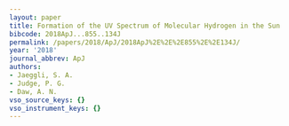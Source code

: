 ```yaml
---
layout: paper
title: Formation of the UV Spectrum of Molecular Hydrogen in the Sun
bibcode: 2018ApJ...855..134J
permalink: /papers/2018/ApJ/2018ApJ%2E%2E%2E855%2E%2E134J/
year: '2018'
journal_abbrev: ApJ
authors:
- Jaeggli, S. A.
- Judge, P. G.
- Daw, A. N.
vso_source_keys: {}
vso_instrument_keys: {}
---
```

